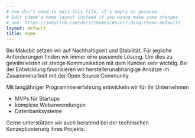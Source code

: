 ```yaml
---
# You don't need to edit this file, it's empty on purpose.
# Edit theme's home layout instead if you wanna make some changes
# See: https://jekyllrb.com/docs/themes/#overriding-theme-defaults
layout: default
title: Home
---
```


Bei Makobit setzen wir auf Nachhaltigkeit und Stabilität. Für jegliche Anforderungen finden wir immer eine passende Lösung. Um dies zu gewährleisten ist stetige Kommunikation mit dem Kunden sehr wichtig. Bei der Entwicklung favorisieren wir herstellerunabhängige Ansätze im Zusammenarbeit mit der Open Source Community.

Mit langjähriger Programmiererfahrung entwickeln wir für ihr Unternehmen

* MVPs für Startups
* komplexe Webanwendungen
* Datenbanksysteme

Gerne unterstützen wir auch beratend bei der technischen Konzeptionierung ihres Projekts.
